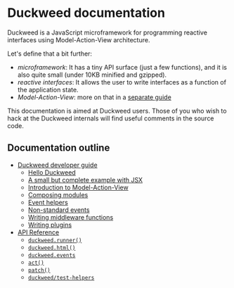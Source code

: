# Duckweed documentation

Duckweed is a JavaScript microframework for programming reactive interfaces
using Model-Action-View architecture.

Let's define that a bit further:

- *microframework*: It has a tiny API surface (just a few functions), and it is
  also quite small (under 10KB minified and gzipped).
- *reactive interfaces*: It allows the user to write interfaces as a function of
  the application state.
- *Model-Action-View*: more on that in a [separate guide](./mav.md)

This documentation is aimed at Duckweed users. Those of you who wish to hack at
the Duckweed internals will find useful comments in the source code.

## Documentation outline

- [Duckweed developer guide](./guide/main.md)
  - [Hello Duckweed](./guide/hello-duckweed.md)
  - [A small but complete example with JSX](./guide/mav-example.md)
  - [Introduction to Model-Action-View](./guide/mav-intro.md)
  - [Composing modules](./guide/composition.md)
  - [Event helpers](./guide/event-helpers.md)
  - [Non-standard events](./guide/non-standard-events.md)
  - [Writing middleware functions](./guide/middleware.md)
  - [Writing plugins](./guide/plugins.md)
- [API Reference](./api/main.md)
  - [`duckweed.runner()`](./api/runner.md)
  - [`duckweed.html()`](./api/html.md)
  - [`duckweed.events`](./api/events.md)
  - [`act()`](./api/act.md)
  - [`patch()`](./api/patch.md)
  - [`duckweed/test-helpers`](./api/test-helpers.md)

